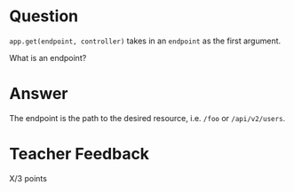 # Question

`app.get(endpoint, controller)` takes in an `endpoint` as the first argument.

What is an endpoint?

# Answer

The endpoint is the path to the desired resource, i.e. `/foo` or `/api/v2/users`.

# Teacher Feedback

X/3 points